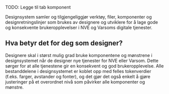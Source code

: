 <PageHeader title="For designere" imagePath="../../../assets/design-services.png"></PageHeader>
TODO: Legge til tab komponent

Designsystem samler og tilgjengeliggjør verktøy, filer, komponenter og designretningslinjer som brukes av designere og utviklere for å lage gode og konsekvente brukeropplevelser i NVE og Varsoms digitale tjenester.

## Hva betyr det for deg som designer?

Designere skal i størst mulig grad bruke komponentene og mønstrene i designsystemet når de designer nye tjenester for NVE eller Varsom. Dette sørger for at alle tjenestene gir en konsekvent og god brukeropplevelse. Alle bestanddelene i designsystemet er koblet opp med felles tokenverdier (f.eks. farger, avstander og fonter), og det gjør det også enkelt å gjøre justeringer på et overordnet nivå som påvirker alle komponenter og mønstre.
